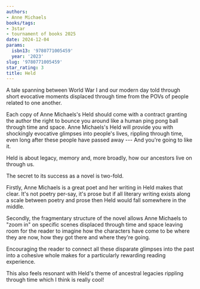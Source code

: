 ```yaml
---
authors:
- Anne Michaels
books/tags:
- 3star
- tournament of books 2025
date: 2024-12-04
params:
  isbn13: '9780771005459'
  year: '2023'
slug: '9780771005459'
star_rating: 3
title: Held
---
```


A tale spanning between World War I and our modern day told through short evocative moments displaced through time from the POVs of people related to one another.

<!--more-->

Each copy of Anne Michaels's Held should come with a contract granting the author the right to bounce you around like a human ping pong ball through time and space. Anne Michaels's Held will provide you with shockingly evocative glimpses into people's lives, rippling through time, even long after these people have passed away --- And you're going to like it.

Held is about legacy, memory and, more broadly, how our ancestors live on through us.

The secret to its success as a novel is two-fold.

Firstly, Anne Michaels is a great poet and her writing in Held makes that clear. It's not poetry per-say, it's prose but if all literary writing exists along a scale between poetry and prose then Held would fall somewhere in the middle.

Secondly, the fragmentary structure of the novel allows Anne Michaels to "zoom in" on specific scenes displaced through time and space leaving room for the reader to imagine how the characters have come to be where they are now, how they got there and where they're going.

Encouraging the reader to connect all these disparate glimpses into the past into a cohesive whole makes for a particularly rewarding reading experience.

This also feels resonant with Held's theme of ancestral legacies rippling through time which I think is really cool!